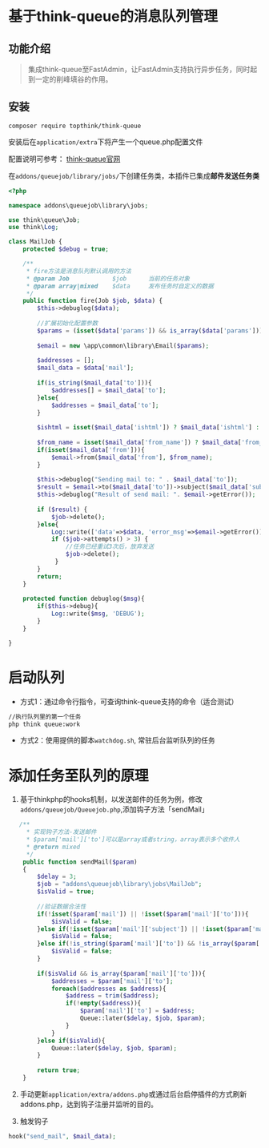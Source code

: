 # 基于think-queue的消息队列管理

## 功能介绍
> 集成think-queue至FastAdmin，让FastAdmin支持执行异步任务，同时起到一定的削峰填谷的作用。

## 安装
```
composer require topthink/think-queue
```
安装后在`application/extra`下将产生一个queue.php配置文件

配置说明可参考：
[think-queue官网](https://github.com/top-think/think-queue)

在`addons/queuejob/library/jobs/`下创建任务类，本插件已集成**邮件发送任务类**

```php
<?php

namespace addons\queuejob\library\jobs;

use think\queue\Job;
use think\Log;

class MailJob {
    protected $debug = true;

    /**
     * fire方法是消息队列默认调用的方法
     * @param Job            $job      当前的任务对象
     * @param array|mixed    $data     发布任务时自定义的数据
     */
    public function fire(Job $job, $data) {
        $this->debuglog($data);
        
        //扩展初始化配置参数
        $params = (isset($data['params']) && is_array($data['params'])) ? $data['params'] : [];
        
        $email = new \app\common\library\Email($params);
        
        $addresses = [];
        $mail_data = $data['mail'];
        
        if(is_string($mail_data['to'])){
            $addresses[] = $mail_data['to'];
        }else{
            $addresses = $mail_data['to'];
        }
        
        $ishtml = isset($mail_data['ishtml']) ? $mail_data['ishtml'] : false;
        
        $from_name = isset($mail_data['from_name']) ? $mail_data['from_name'] : '';
        if(isset($mail_data['from'])){
            $email->from($mail_data['from'], $from_name);
        }
        
        $this->debuglog("Sending mail to: " . $mail_data['to']);
        $result = $email->to($mail_data['to'])->subject($mail_data['subject'])->message($mail_data['body'], $ishtml)->send();  
        $this->debuglog("Result of send mail: ". $email->getError());
        
        if ($result) {
            $job->delete();
        }else{
            Log::write(['data'=>$data, 'error_msg'=>$email->getError()]);
            if ($job->attempts() > 3) {
                //任务已经重试3次后，放弃发送
                $job->delete();
             }
        }
        return;
    }
    
    protected function debuglog($msg){
        if($this->debug){
            Log::write($msg, 'DEBUG');
        }
    }

}
```

# 启动队列
- 方式1：通过命令行指令，可查询think-queue支持的命令（适合测试）
```bash
//执行队列里的第一个任务
php think queue:work
```

- 方式2：使用提供的脚本`watchdog.sh`, 常驻后台监听队列的任务

# 添加任务至队列的原理
1. 基于thinkphp的hooks机制，以发送邮件的任务为例，修改`addons/queuejob/Queuejob.php`,添加钩子方法「sendMail」
```php
   /**
     * 实现钩子方法-发送邮件
     * $param['mail']['to']可以是array或者string，array表示多个收件人
     * @return mixed
     */
    public function sendMail($param)
    {
        $delay = 3;
        $job = "addons\queuejob\library\jobs\MailJob";
        $isValid = true;
        
        //验证数据合法性
        if(!isset($param['mail']) || !isset($param['mail']['to'])){
            $isValid = false;
        }else if(!isset($param['mail']['subject']) || !isset($param['mail']['body'])){
            $isValid = false;
        }else if(!is_string($param['mail']['to']) && !is_array($param['mail']['to'])){
            $isValid = false;
        }
        
        if($isValid && is_array($param['mail']['to'])){
            $addresses = $param['mail']['to'];
            foreach($addresses as $address){
                $address = trim($address);
                if(!empty($address)){
                    $param['mail']['to'] = $address;
                    Queue::later($delay, $job, $param);
                }
            }
        }else if($isValid){
            Queue::later($delay, $job, $param);
        }
        
        return true;
    }
```

2. 手动更新`application/extra/addons.php`或通过后台启停插件的方式刷新addons.php，达到钩子注册并监听的目的。

3. 触发钩子
```php
hook("send_mail", $mail_data);
```